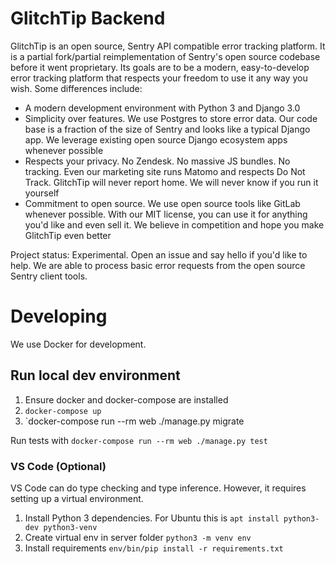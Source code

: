 # GlitchTip Backend

GlitchTip is an open source, Sentry API compatible error tracking platform. It is a partial fork/partial reimplementation of Sentry's open source codebase before it went proprietary. Its goals are to be a modern, easy-to-develop error tracking platform that respects your freedom to use it any way you wish. Some differences include:

- A modern development environment with Python 3 and Django 3.0
- Simplicity over features. We use Postgres to store error data. Our code base is a fraction of the size of Sentry and looks like a typical Django app. We leverage existing open source Django ecosystem apps whenever possible
- Respects your privacy. No Zendesk. No massive JS bundles. No tracking. Even our marketing site runs Matomo and respects Do Not Track. GlitchTip will never report home. We will never know if you run it yourself
- Commitment to open source. We use open source tools like GitLab whenever possible. With our MIT license, you can use it for anything you'd like and even sell it. We believe in competition and hope you make GlitchTip even better

Project status: Experimental. Open an issue and say hello if you'd like to help. We are able to process basic error requests from the open source Sentry client tools.

# Developing

We use Docker for development.

## Run local dev environment

1. Ensure docker and docker-compose are installed
2. `docker-compose up`
3. `docker-compose run --rm web ./manage.py migrate

Run tests with `docker-compose run --rm web ./manage.py test`

### VS Code (Optional)

VS Code can do type checking and type inference. However, it requires setting up a virtual environment.

1. Install Python 3 dependencies. For Ubuntu this is `apt install python3-dev python3-venv`
2. Create virtual env in server folder `python3 -m venv env`
3. Install requirements `env/bin/pip install -r requirements.txt`
